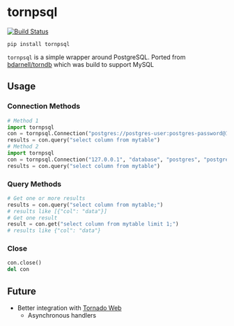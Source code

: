 tornpsql
======

[![Build Status](https://secure.travis-ci.org/stevepeak/tornpsql.png)](http://travis-ci.org/stevepeak/tornpsql)

`pip install tornpsql`

`tornpsql` is a simple wrapper around PostgreSQL.
Ported from [bdarnell/torndb](https://github.com/bdarnell/torndb) which was build to support MySQL


## Usage

### Connection Methods

```python
# Method 1
import tornpsql
con = tornpsql.Connection("postgres://postgres-user:postgres-password@127.0.0.1:5432/postgres-db")
results = con.query("select column from mytable")
# Method 2
import tornpsql
con = tornpsql.Connection("127.0.0.1", "database", "postgres", "postgres-user", 5432)
results = con.query("select column from mytable")
```

### Query Methods

```python
# Get one or more results
results = con.query("select column from mytable;")
# results like [{"col": "data"}]
# Get one result
result = con.get("select column from mytable limit 1;")
# results like {"col": "data"}
```

### Close

```python
con.close()
del con
```

## Future
- Better integration with [Tornado Web](https://github.com/facebook/tornado)
  - Asynchronous handlers
